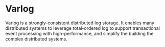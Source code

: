 # Varlog 

Varlog is a strongly-consistent distributed log storage. It enables many 
distributed systems to leverage total-ordered log to support transactional 
event processing with high-performance, and simplify the building the complex 
distributed systems.
